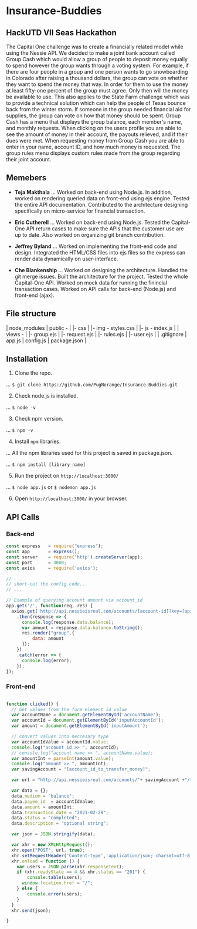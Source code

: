 # Insurance-Buddies

## HackUTD VII Seas Hackathon
The Capital One challenge was to create a financially related model while using the
Nessie API. We decided to make a joint bank account called Group Cash which would allow a
group of people to deposit money equally to spend however the group wants through a voting
system. For example, if there are four people in a group and one person wants to go
snowboarding in Colorado after raising a thousand dollars, the group can vote on whether they
want to spend the money that way. In order for them to use the money at least fifty-one percent
of the group must agree. Only then will the money be available to use. This also applies to the
State Farm challenge which was to provide a technical solution which can help the people of
Texas bounce back from the winter storm. If someone in the group needed financial aid for
supplies, the group can vote on how that money should be spent.
Group Cash has a menu that displays the group balance, each member's name, and
monthly requests. When clicking on the users profile you are able to see the amount of money in
their account, the payouts relieved, and if their dues were met. When requesting money from
Group Cash you are able to enter in your name, account ID, and how much money is requested.
The group rules menu displays custom rules made from the group regarding their joint account.


## Memebers
* __Teja Makthala__
... Worked on back-end using Node.js. In addition, worked on rendering queried data on front-end using ejs engine. Tested the entire API documentation. Contributed to the architecture designing specifically on micro-service for financial transaction.

* __Eric Cutherell__
... Worked on back-end using Node.js. Tested the Capital-One API return cases to make sure the APIs that the customer use are up to date. Also worked on organizing git branch contribution.

* __Jeffrey Byland__
... Worked on implementing the front-end code and design. Integrated the HTML/CSS files into ejs files so the express can render data dynamically on user-interface.

* __Che Blankenship__
... Worked on designing the architecture. Handled the git merge issues. Built the architecture for the project. Tested the whole Capital-One API. Worked on mock data for running the finincial transaction cases. Worked on API calls for back-end (Node.js) and front-end (ajax).

## File structure
| node_modules
| public -
|       |- css
|       |- img - styles.css
|       |- js - index.js
|
| views -
|       |- group.ejs
|       |- request.ejs
|       |- rules.ejs
|       |- user.ejs
|
| .gitignore
| app.js
| config.js
| package.json
|



## Installation
1. Clone the repo.

... `$ git clone https://github.com/PugNorange/Insurance-Buddies.git`

2. Check node.js is installed.

... `$ node -v`

3. Check npm version.

... `$ npm -v`

4. Install `npm` libraries.

... All the npm libraries used for this project is saved in package.json.

... `$ npm install [library name]`

5. Run the project on `http://localhost:3000/`

... `$ node app.js` or `$ nodemon app.js`

6. Open `http://localhost:3000/` in your browser.



## API Calls

### Back-end
```javascript
const express   = require("express");
const app       = express();
const server    = require('http').createServer(app);
const port      = 3000;
const axios     = require('axios');

// ...
// short-cut the config code...
// ...

// Example of querying account amount via account_id
app.get('/', function(req, res) {
  axios.get('http://api.nessieisreal.com/accounts/[account-id]?key=[api-key]')
    .then(response => {
      console.log(response.data.balance);
      var amount = response.data.balance.toString();
      res.render("group",{
          data: amount
      });
    })
    .catch(error => {
      console.log(error);
    });
});

```


### Front-end
```javascript

function clicked() {
  // Get values from the form element id value
  var accountName = document.getElementById('accountName');
  var accountId = document.getElementById('inputAccountId');
  var amount = document.getElementById('inputAmount');

  // convert values into neccesary type
  var accountIdValue = accountId.value;
  console.log("account id >> ", accountId);
  // console.log("account name >> ", accountName.value);
  var amountInt = parseInt(amount.value);
  console.log("amount >> ", amountInt);
  var savingAccount = "[account_id_to_transfer_money]";

  var url = "http://api.nessieisreal.com/accounts/"+ savingAccount +"/transfers?key=[api-key]";

  var data = {};
  data.medium = "balance";
  data.payee_id  = accountIdValue;
  data.amount = amountInt;
  data.transaction_date = "2021-02-28";
  data.status = "completed";
  data.description = "optional string";

  var json = JSON.stringify(data);

  var xhr = new XMLHttpRequest();
  xhr.open("POST", url, true);
  xhr.setRequestHeader('Content-type','application/json; charset=utf-8');
  xhr.onload = function () {
  	var users = JSON.parse(xhr.responseText);
  	if (xhr.readyState == 4 && xhr.status == "201") {
  		console.table(users);
      window.location.href = "/";
  	} else {
  		console.error(users);
  	}
  }
  xhr.send(json);

}
```
